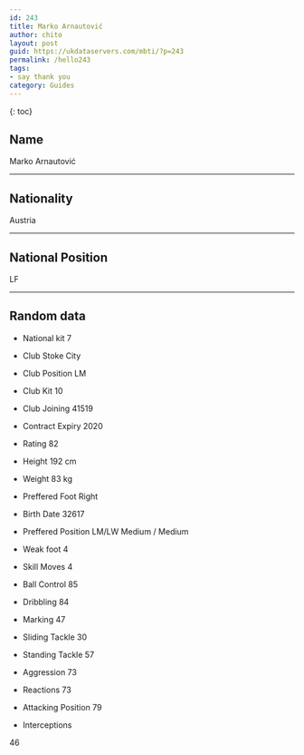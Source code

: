 ```yaml
---
id: 243
title: Marko Arnautović
author: chito
layout: post
guid: https://ukdataservers.com/mbti/?p=243
permalink: /hello243
tags:
- say thank you
category: Guides
---
```



{: toc}

## Name  
Marko Arnautović 

* * *

## Nationality  
Austria 

* * *

## National Position  
LF 

* * *

## Random data 

  * National kit 
7 

  * Club 
Stoke City 

  * Club Position 
LM 

  * Club Kit 
10 

  * Club Joining 
41519 

  * Contract Expiry 
2020 

  * Rating 
82 

  * Height 
192 cm 

  * Weight 
83 kg 

  * Preffered Foot 
Right 

  * Birth Date 
32617 

  * Preffered Position 
LM/LW Medium / Medium 

  * Weak foot 
4 

  * Skill Moves 
4 

  * Ball Control 
85 

  * Dribbling 
84 

  * Marking 
47 

  * Sliding Tackle 
30 

  * Standing Tackle 
57 

  * Aggression 
73 

  * Reactions 
73 

  * Attacking Position 
79 

  * Interceptions 

46